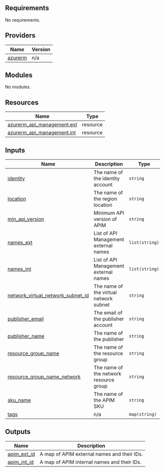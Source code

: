 <!-- BEGIN_TF_DOCS -->
## Requirements

No requirements.

## Providers

| Name | Version |
|------|---------|
| <a name="provider_azurerm"></a> [azurerm](#provider\_azurerm) | n/a |

## Modules

No modules.

## Resources

| Name | Type |
|------|------|
| [azurerm_api_management.ext](https://registry.terraform.io/providers/hashicorp/azurerm/latest/docs/resources/api_management) | resource |
| [azurerm_api_management.int](https://registry.terraform.io/providers/hashicorp/azurerm/latest/docs/resources/api_management) | resource |

## Inputs

| Name | Description | Type | Default | Required |
|------|-------------|------|---------|:--------:|
| <a name="input_identity"></a> [identity](#input\_identity) | The name of the identity account | `string` | n/a | yes |
| <a name="input_location"></a> [location](#input\_location) | The name of the region location | `string` | n/a | yes |
| <a name="input_min_api_version"></a> [min\_api\_version](#input\_min\_api\_version) | Minimum API version of APIM | `string` | n/a | yes |
| <a name="input_names_ext"></a> [names\_ext](#input\_names\_ext) | List of API Management external names | `list(string)` | n/a | yes |
| <a name="input_names_int"></a> [names\_int](#input\_names\_int) | List of API Management external names | `list(string)` | n/a | yes |
| <a name="input_network_virtual_network_subnet_id"></a> [network\_virtual\_network\_subnet\_id](#input\_network\_virtual\_network\_subnet\_id) | The name of the virtual network subnet | `string` | n/a | yes |
| <a name="input_publisher_email"></a> [publisher\_email](#input\_publisher\_email) | The email of the publisher account | `string` | n/a | yes |
| <a name="input_publisher_name"></a> [publisher\_name](#input\_publisher\_name) | The name of the publisher | `string` | n/a | yes |
| <a name="input_resource_group_name"></a> [resource\_group\_name](#input\_resource\_group\_name) | The name of the resource group | `string` | n/a | yes |
| <a name="input_resource_group_name_network"></a> [resource\_group\_name\_network](#input\_resource\_group\_name\_network) | The name of the network resource group | `string` | n/a | yes |
| <a name="input_sku_name"></a> [sku\_name](#input\_sku\_name) | The name of the APIM SKU | `string` | n/a | yes |
| <a name="input_tags"></a> [tags](#input\_tags) | n/a | `map(string)` | n/a | yes |

## Outputs

| Name | Description |
|------|-------------|
| <a name="output_apim_ext_id"></a> [apim\_ext\_id](#output\_apim\_ext\_id) | A map of APIM external names and their IDs. |
| <a name="output_apim_int_id"></a> [apim\_int\_id](#output\_apim\_int\_id) | A map of APIM internal names and their IDs. |
<!-- END_TF_DOCS -->